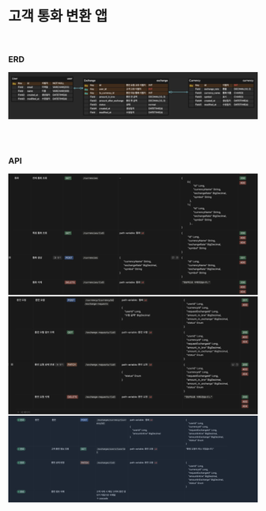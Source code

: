 

# 고객 통화 변환 앱



<br/>

### ERD

![](./img/ERD.png)


<br/>
<br/>


### API

![](./img/api1.png)
![](./img/api2.png)
![](./img/api3.png)
